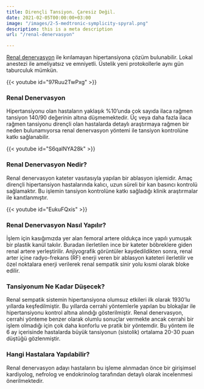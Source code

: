 ```yaml
---
title: Dirençli Tansiyon. Çaresiz Değil.
date: 2021-02-05T00:00:00+03:00
image: "/images/2-5-medtronic-symplicity-spyral.png"
description: this is a meta description
url: "/renal-denervasyon"

---
```

[Renal denervasyon](https://catakoglu.com/renal-denervasyon/) ile kırılamayan hipertansiyona çözüm bulunabilir. Lokal anestezi ile ameliyatsız ve emniyetli. Üstelik yeni protokollerle aynı gün taburculuk mümkün.

{{< youtube id="97Ruu2TwPxg" >}}

### Renal Denervasyon

Hipertansiyonu olan hastaların yaklaşık %10’unda çok sayıda ilaca rağmen tansiyon 140/90 değerinin altına düşmemektedir. Üç veya daha fazla ilaca rağmen tansiyonu dirençli olan hastalarda detaylı araştırmaya rağmen bir neden bulunamıyorsa renal denervasyon yöntemi ile tansiyon kontrolüne katkı sağlanabilir.

{{< youtube id="S6qalNYA28k" >}}

### Renal Denervasyon Nedir?

Renal denervasyon kateter vasıtasıyla yapılan bir ablasyon işlemidir. Amaç dirençli hipertansiyon hastalarında kalıcı, uzun süreli bir kan basıncı kontrolü sağlamaktır. Bu işlemin tansiyon kontrolüne katkı sağladığı klinik araştırmalar ile kanıtlanmıştır.

{{< youtube id="EukuFQxis" >}}

### Renal Denervasyon Nasıl Yapılır?

İşlem için kasığımızda yer alan femoral artere oldukça ince yapılı yumuşak bir plastik kanül takılır. Buradan ilerletilen ince bir kateter böbreklere giden renal artere yerleştirilir. Anjiyografik görüntüler kaydedildikten sonra, renal arter içine radyo-frekans (RF) enerji veren bir ablasyon kateteri ilerletilir ve özel noktalara enerji verilerek renal sempatik sinir yolu kısmi olarak bloke edilir.

### Tansiyonum Ne Kadar Düşecek?

Renal sempatik sistemin hipertansiyona olumsuz etkileri ilk olarak 1930’lu yıllarda keşfedilmiştir. Bu yıllarda cerrahi yöntemlerle yapılan bu blokajlar ile hipertansiyonu kontrol altına alındığı gösterilmiştir. Renal denervasyon, cerrahi yönteme benzer olarak olumlu sonuçlar vermekte ancak cerrahi bir işlem olmadığı için çok daha konforlu ve pratik bir yöntemdir. Bu yöntem ile 6 ay içerisinde hastalarda büyük tansiyonun (sistolik) ortalama 20-30 puan düştüğü gözlenmiştir.

### Hangi Hastalara Yapılabilir?

Renal denervasyon adayı hastaların bu işleme alınmadan önce bir girişimsel kardiyolog, nefrolog ve endokrinolog tarafından detaylı olarak incelenmesi önerilmektedir.